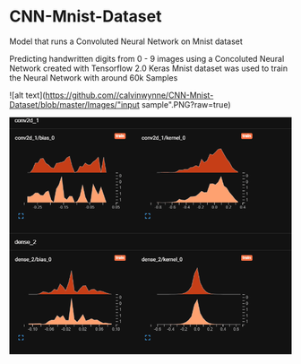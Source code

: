 # CNN-Mnist-Dataset

Model that runs a Convoluted Neural Network on Mnist dataset 

Predicting handwritten digits from 0 - 9 images using a Concoluted Neural Network created with Tensorflow 2.0
Keras Mnist dataset was used to train the Neural Network with around 60k Samples

![alt text](https://github.com//calvinwynne/CNN-Mnist-Dataset/blob/master/Images/"input sample".PNG?raw=true)

![alt text](https://github.com//calvinwynne/CNN-Mnist-Dataset/blob/master/Images/Histograms.gif?raw=true)
